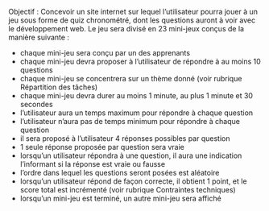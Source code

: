 Objectif :
Concevoir un site internet sur lequel l’utilisateur pourra jouer à un jeu sous forme de quiz
chronométré, dont les questions auront à voir avec le développement web.
Le jeu sera divisé en 23 mini-jeux conçus de la manière suivante :
- chaque mini-jeu sera conçu par un des apprenants
- chaque mini-jeu devra proposer à l’utilisateur de répondre à au moins 10 questions
- chaque mini-jeu se concentrera sur un thème donné (voir rubrique Répartition des tâches)
- chaque mini-jeu devra durer au moins 1 minute, au plus 1 minute et 30 secondes
- l’utilisateur aura un temps maximum pour répondre à chaque question
- l’utilisateur n’aura pas de temps minimum pour répondre à chaque question
- il sera proposé à l’utilisateur 4 réponses possibles par question
- 1 seule réponse proposée par question sera vraie
- lorsqu’un utilisateur répondra à une question, il aura une indication l’informant si la
réponse est vraie ou fausse
- l’ordre dans lequel les questions seront posées est aléatoire
- lorsqu’un utilisateur répond de façon correcte, il obtient 1 point, et le score total est
incrémenté (voir rubrique Contraintes techniques)
- lorsqu’un mini-jeu est terminé, un autre mini-jeu sera affiché
